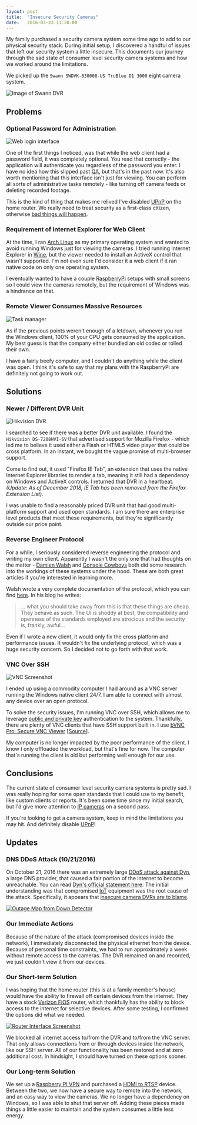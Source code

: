 ```yaml
---
layout: post
title:  "Insecure Security Cameras"
date:   2016-03-23 11:30:00
---
```


My family purchased a security camera system some time ago to add to our physical security stack. During initial setup, I discovered a handful of issues that left our security system a little insecure. This documents our journey through the sad state of consumer level security camera systems and how we worked around the limitations.

We picked up the `Swann SWDVK-830008-US TruBlue D1 3000` eight camera system.

![Image of Swann DVR](https://assets.mide.io/blog/2016-03-23/swann-dvr-unit.jpg)

## Problems

### Optional Password for Administration

![Web login interface](https://assets.mide.io/blog/2016-03-23/swann-web-login.png)

One of the first things I noticed, was that while the web client had a password field, it was completely optional. You read that correctly - the application will authenticate you regardless of the password you enter. I have no idea how this slipped past [QA](https://en.wikipedia.org/wiki/Quality_assurance), but that's in the past now. It's also worth mentioning that this interface isn't just for viewing. You can perform all sorts of administrative tasks remotely - like turning off camera feeds or deleting recorded footage.

This is the kind of thing that makes me relived I've disabled [UPnP](https://en.wikipedia.org/wiki/Universal_Plug_and_Play#NAT_traversal) on the home router. We really need to treat security as a first-class citizen, otherwise [bad things will happen](http://arstechnica.com/security/2016/01/how-to-search-the-internet-of-things-for-photos-of-sleeping-babies/).

### Requirement of Internet Explorer for Web Client

At the time, I ran [Arch Linux](https://www.archlinux.org/) as my primary operating system and wanted to avoid running Windows just for viewing the cameras. I tried running Internet Explorer in [Wine](https://www.winehq.org/), but the viewer needed to install an ActiveX control that wasn't supported. I'm not even sure I'd consider it a web client if it ran native code on only one operating system.

I eventually wanted to have a couple [RaspberryPi](https://www.raspberrypi.org/) setups with small screens so I could view the cameras remotely, but the requirement of Windows was a hindrance on that.

### Remote Viewer Consumes Massive Resources

![Task manager](https://assets.mide.io/blog/2016-03-23/swann-task-manager.png)

As if the previous points weren't enough of a letdown, whenever you run the Windows client, 100% of your CPU gets consumed by the application. My best guess is that the company either bundled an old codec or rolled their own.

I have a fairly beefy computer, and I couldn't do anything while the client was open. I think it's safe to say that my plans with the RaspberryPi are definitely not going to work out.

## Solutions

### Newer / Different DVR Unit

![Hikvision DVR](https://assets.mide.io/blog/2016-03-23/hikvision-dvr-unit.jpg)

I searched to see if there was a better DVR unit available. I found the `Hikvision DS-7208HVI-SV` that advertised support for Mozilla Firefox - which led me to believe it used either a Flash or HTML5 video player that could be cross platform. In an instant, we bought the vague promise of multi-browser support.

Come to find out, it used "Firefox IE Tab", an extension that uses the native Internet Explorer libraries to render a tab, meaning it still had a dependency on Windows and ActiveX controls. I returned that DVR in a heartbeat. _(Update: As of December 2018, IE Tab has been removed from the Firefox Extension List)._

I was unable to find a reasonably priced DVR unit that had good multi-platform support and used open standards. I am sure there are enterprise level products that meet these requirements, but they're significantly outside our price point.

### Reverse Engineer Protocol

For a while, I seriously considered reverse engineering the protocol and writing my own client. Apparently I wasn't the only one that had thoughts on the matter - [Damien Walsh](http://damow.net/digging-into-dvrs/) and [Console Cowboys](http://console-cowboys.blogspot.com/2013/01/swann-song-dvr-insecurity.html) both did some research into the workings of these systems under the hood. These are both great articles if you're interested in learning more.

Walsh wrote a very complete documentation of the protocol, which you can find [here](https://damow.net/digging-into-dvrs/). In his blog he writes:

> ... what you should take away from this is that these things are cheap. They behave as such. The UI is shoddy at best, the compatibility and openness of the standards employed are atrocious and the security is, frankly, awful...

Even if I wrote a new client, it would only fix the cross platform and performance issues. It wouldn't fix the underlying protocol, which was a huge security concern. So I decided not to go forth with that work.

### VNC Over SSH

![VNC Screenshot](https://assets.mide.io/blog/2016-03-23/vnc-screenshot.png)

I ended up using a commodity computer I had around as a VNC server running the Windows native client 24/7. I am able to connect with almost any device over an open protocol.

To solve the security issues, I'm running VNC over SSH, which allows me to leverage [public and private key](https://en.wikipedia.org/wiki/Public-key_cryptography) authentication to the system. Thankfully, there are plenty of VNC clients that have SSH support built in. I use [bVNC Pro: Secure VNC Viewer](https://play.google.com/store/apps/details?id=com.iiordanov.bVNC&hl=en) [[Source](https://github.com/iiordanov/remote-desktop-clients)].

My computer is no longer impacted by the poor performance of the client. I know I only offloaded the workload, but that's fine for now. The computer that's running the client is old but performing well enough for our use.

## Conclusions

The current state of consumer level security camera systems is pretty sad. I was really hoping for some open standards that I could use to my benefit, like custom clients or reports. It's been some time since my initial search, but I'd give more attention to [IP cameras](https://en.wikipedia.org/wiki/IP_camera) on a second pass.

If you're looking to get a camera system, keep in mind the limitations you may hit. And definitely disable [UPnP](https://en.wikipedia.org/wiki/Universal_Plug_and_Play#NAT_traversal)!

## Updates

### DNS DDoS Attack (10/21/2016)

On October 21, 2016 there was an extremely large [DDoS attack against Dyn](https://en.wikipedia.org/wiki/2016_Dyn_cyberattack), a large DNS provider, that caused a fair portion of the internet to become unreachable. You can read [Dyn's official statement here](https://www.dynstatus.com/incidents/5r9mppc1kb77). The initial understanding was that compromised [IoT](https://en.wikipedia.org/wiki/Internet_of_things) equipment was the root cause of the attack. Specifically, it appears that [insecure camera DVRs are to blame](https://krebsonsecurity.com/2016/10/hacked-cameras-dvrs-powered-todays-massive-internet-outage/).

[![Outage Map from Down Detector](https://assets.mide.io/blog/2016-03-23/level-3-outage-map.png)](https://en.wikipedia.org/wiki/2016_Dyn_cyberattack)

### Our Immediate Actions

Because of the nature of the attack (compromised devices inside the network), I immediately disconnected the physical ethernet from the device. Because of personal time constraints, we had to run approximately a week without remote access to the cameras. The DVR remained on and recorded, we just couldn't view it from our devices.

### Our Short-term Solution

I was hoping that the home router (this is at a family member's house) would have the ability to firewall off certain devices from the internet. They have a stock [Verizon FiOS](https://en.wikipedia.org/wiki/Verizon_Fios) router, which thankfully has the ability to block access to the internet for selective devices. After some testing, I confirmed the options did what we needed.

[![Router Interface Screenshot](https://assets.mide.io/blog/2016-03-23/fios-firewall-screenshot.png)](https://assets.mide.io/blog/2016-03-23/fios-firewall-screenshot.png)

We blocked all internet access to/from the DVR and to/from the VNC server. That only allows connections from or through devices inside the network, like our SSH server. All of our functionality has been restored and at zero additional cost. In hindsight, I should have turned on these options sooner.

### Our Long-term Solution

We set up a [Raspberry PI VPN](http://www.pivpn.io/) and purchased a [HDMI to RTSP](http://a.co/9eUbg3a) device. Between the two, we now have a secure way to remote into the network, and an easy way to view the cameras. We no longer have a dependency on Windows, so I was able to shut that server off. Adding these pieces made things a little easier to maintain and the system consumes a little less energy.
